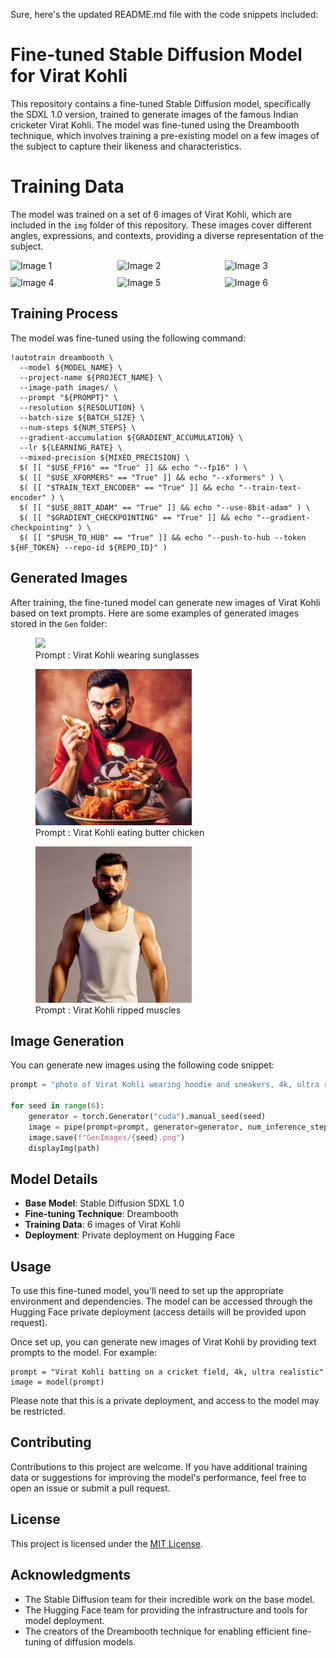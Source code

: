 Sure, here's the updated README.md file with the code snippets included:

# Fine-tuned Stable Diffusion Model for Virat Kohli

This repository contains a fine-tuned Stable Diffusion model, specifically the SDXL 1.0 version, trained to generate images of the famous Indian cricketer Virat Kohli. The model was fine-tuned using the Dreambooth technique, which involves training a pre-existing model on a few images of the subject to capture their likeness and characteristics.

# Training Data

The model was trained on a set of 6 images of Virat Kohli, which are included in the `img` folder of this repository. These images cover different angles, expressions, and contexts, providing a diverse representation of the subject.

<style>
  .image-grid {
    display: grid;
    grid-template-columns: repeat(3, 1fr);
    grid-gap: 10px;
  }

  .image-grid img {
    width: 100%;
    height: auto;
  }
</style>

<div class="image-grid">
  <img src="img/vk1.jpg" alt="Image 1">
  <img src="img/vk2.jpg" alt="Image 2">
  <img src="img/vk3.webp" alt="Image 3">
  <img src="img/vk4.jpg" alt="Image 4">
  <img src="img/vk5.jpg" alt="Image 5">
  <img src="img/vk6.jpg" alt="Image 6">
</div>

## Training Process

The model was fine-tuned using the following command:

```
!autotrain dreambooth \
  --model ${MODEL_NAME} \
  --project-name ${PROJECT_NAME} \
  --image-path images/ \
  --prompt "${PROMPT}" \
  --resolution ${RESOLUTION} \
  --batch-size ${BATCH_SIZE} \
  --num-steps ${NUM_STEPS} \
  --gradient-accumulation ${GRADIENT_ACCUMULATION} \
  --lr ${LEARNING_RATE} \
  --mixed-precision ${MIXED_PRECISION} \
  $( [[ "$USE_FP16" == "True" ]] && echo "--fp16" ) \
  $( [[ "$USE_XFORMERS" == "True" ]] && echo "--xformers" ) \
  $( [[ "$TRAIN_TEXT_ENCODER" == "True" ]] && echo "--train-text-encoder" ) \
  $( [[ "$USE_8BIT_ADAM" == "True" ]] && echo "--use-8bit-adam" ) \
  $( [[ "$GRADIENT_CHECKPOINTING" == "True" ]] && echo "--gradient-checkpointing" ) \
  $( [[ "$PUSH_TO_HUB" == "True" ]] && echo "--push-to-hub --token ${HF_TOKEN} --repo-id ${REPO_ID}" )
```

## Generated Images

After training, the fine-tuned model can generate new images of Virat Kohli based on text prompts. Here are some examples of generated images stored in the `Gen` folder:

<div>
  <figure>
    <img src="Generated/gen(2).png" width="250">
    <figcaption>Prompt : Virat Kohli wearing sunglasses</figcaption>
  </figure>
  <figure>
    <img src="Generated/0.png" width="250">
    <figcaption>Prompt : Virat Kohli eating butter chicken</figcaption>
  </figure>
  <figure>
    <img src="Generated/5.png" width="250">
    <figcaption>Prompt : Virat Kohli ripped muscles</figcaption>
  </figure>
</div>

## Image Generation

You can generate new images using the following code snippet:

```python
prompt = "photo of Virat Kohli wearing hoodie and sneakers, 4k, ultra realistic, natural blur"

for seed in range(6):
    generator = torch.Generator("cuda").manual_seed(seed)
    image = pipe(prompt=prompt, generator=generator, num_inference_steps=25).images[0]
    image.save(f"GenImages/{seed}.png")
    displayImg(path)
```

## Model Details

- **Base Model**: Stable Diffusion SDXL 1.0
- **Fine-tuning Technique**: Dreambooth
- **Training Data**: 6 images of Virat Kohli
- **Deployment**: Private deployment on Hugging Face

## Usage

To use this fine-tuned model, you'll need to set up the appropriate environment and dependencies. The model can be accessed through the Hugging Face private deployment (access details will be provided upon request).

Once set up, you can generate new images of Virat Kohli by providing text prompts to the model. For example:

```
prompt = "Virat Kohli batting on a cricket field, 4k, ultra realistic"
image = model(prompt)
```

Please note that this is a private deployment, and access to the model may be restricted.

## Contributing

Contributions to this project are welcome. If you have additional training data or suggestions for improving the model's performance, feel free to open an issue or submit a pull request.

## License

This project is licensed under the [MIT License](LICENSE).

## Acknowledgments

- The Stable Diffusion team for their incredible work on the base model.
- The Hugging Face team for providing the infrastructure and tools for model deployment.
- The creators of the Dreambooth technique for enabling efficient fine-tuning of diffusion models.